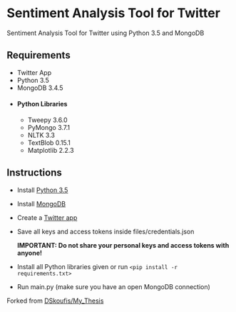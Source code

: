 # Sentiment Analysis Tool for Twitter
Sentiment Analysis Tool for Twitter using Python 3.5 and MongoDB

## Requirements
* Twitter App
* Python 3.5
* MongoDB 3.4.5
* #### Python Libraries
  * Tweepy 3.6.0
  * PyMongo 3.7.1
  * NLTK 3.3
  * TextBlob 0.15.1
  * Matplotlib 2.2.3
  
## Instructions
* Install [Python 3.5](https://www.python.org/downloads/release/python-350/)
* Install [MongoDB](https://www.mongodb.com/download-center#community)
* Create a [Twitter app](https://apps.twitter.com/)
* Save all keys and access tokens inside files/credentials.json

  **IMPORTANT: Do not share your personal keys and access tokens with anyone!**
  
* Install all Python libraries given or run `<pip install -r requirements.txt>`
* Run main.py (make sure you have an open MongoDB connection)

Forked from [DSkoufis/My_Thesis](https://github.com/DSkoufis/My_Thesis)
